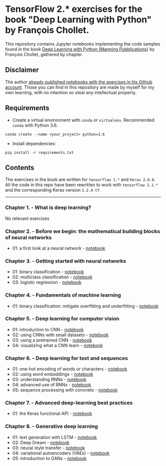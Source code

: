 # TensorFlow 2.* exercises for the book "Deep Learning with Python" by François Chollet.
This repository contains Jupyter notebooks implementing the code samples found in the book [Deep Learning with Python (Manning Pubblications)](https://www.manning.com/books/deep-learning-with-python?a_aid=keras&a_bid=76564dff) by François Chollet, gathered by chapter.

## Disclaimer
The author [already published notebooks with the exercises in his Github account](https://github.com/fchollet/deep-learning-with-python-notebooks). Those you can find in this repository are made by myself for my own learning, with no intention so steal any intellectual property.

## Requirements
- Create a virtual environment with `conda` or `virtualenv`. Recommended `conda` with Python 3.6.
```
conda create --name <your_project> python=3.6
```
- Install dependencies:
```
pip install -r requirements.txt
```

## Contents
The exercises in the book are written for `tensorflow 1.*` and `Keras 2.0.8`. All the code in this repo have been rewritten to work with `tensorflow 2.1.*` and the corresponding Keras version `2.2.4-tf`.

---

### Chapter 1. - What is deep learning?
No relevant exercises

### Chapter 2. - Before we begin: the mathematical building blocks of neural networks
- 01: a first look at a neural network - [notebook](https://github.com/lucone83/deep-learning-with-python/blob/master/notebooks/chapter_02/01%20-%20A%20first%20look%20at%20a%20neural%20network.ipynb)

### Chapter 3. - Getting started with neural networks
- 01: binary classification - [notebook](https://github.com/lucone83/deep-learning-with-python/blob/master/notebooks/chapter_03/01%20-%20Binary%20classifier.ipynb)
- 02: multiclass classification - [notebook](https://github.com/lucone83/deep-learning-with-python/blob/master/notebooks/chapter_03/02%20-%20Multiclass%20classifier.ipynb)
- 03: logistic regression - [notebook](https://github.com/lucone83/deep-learning-with-python/blob/master/notebooks/chapter_03/03%20-%20Logistic%20regression.ipynb)

### Chapter 4. - Fundamentals of machine learning
- 01: binary classification: mitigate overfitting and underfitting - [notebook](https://github.com/lucone83/deep-learning-with-python/blob/master/notebooks/chapter_04/01%20-%20Binary%20classifier%20-%20mitigate%20overfitting.ipynb)

### Chapter 5. - Deep learning for computer vision
- 01: introduction to CNN - [notebook](https://github.com/lucone83/deep-learning-with-python/blob/master/notebooks/chapter_05/01%20-%20Introduction%20to%20CNN.ipynb)
- 02: using CNNs with small datasets - [notebook](https://github.com/lucone83/deep-learning-with-python/blob/master/notebooks/chapter_05/02%20-%20Using%20convnets%20with%20small%20datasets.ipynb)
- 03: using a pretrained CNN - [notebook](https://github.com/lucone83/deep-learning-with-python/blob/master/notebooks/chapter_05/03%20-%20Using%20a%20pretrained%20CNN.ipynb)
- 04: visualizing what a CNN learn - [notebook](https://github.com/lucone83/deep-learning-with-python/blob/master/notebooks/chapter_05/04%20-%20Visualizing%20what%20CNN%20learn.ipynb)

### Chapter 6. - Deep learning for text and sequences
- 01: one-hot encoding of words or characters - [notebook](https://github.com/lucone83/deep-learning-with-python/blob/master/notebooks/chapter_06/01%20-%20One-hot%20encoding%20of%20words%20or%20characters.ipynb)
- 02: using word embeddings - [notebook](https://github.com/lucone83/deep-learning-with-python/blob/master/notebooks/chapter_06/02%20-%20Using%20word%20embeddings.ipynb)
- 03: understanding RNNs - [notebook](https://github.com/lucone83/deep-learning-with-python/blob/master/notebooks/chapter_06/03%20-%20Understanding%20RNNs.ipynb)
- 04: advanced use of RNNs - [notebook](https://github.com/lucone83/deep-learning-with-python/blob/master/notebooks/chapter_06/04%20-%20Advanced%20use%20of%20RNNs.ipynb)
- 05: sequence processing with convnets - [notebook](https://github.com/lucone83/deep-learning-with-python/blob/master/notebooks/chapter_06/05%20-%20Sequence%20processing%20with%20convnets.ipynb)

### Chapter 7. - Advanced deep-learning best practices
- 01: the Keras functional API - [notebook](https://github.com/lucone83/deep-learning-with-python/blob/master/notebooks/chapter_07/01%20-%20The%20Keras%20functional%20API.ipynb)

### Chapter 8. - Generative deep learning
- 01: text generation with LSTM - [notebook](https://github.com/lucone83/deep-learning-with-python/blob/master/notebooks/chapter_08/01%20-%20Text%20generation%20with%20LSTM.ipynb)
- 02: Deep Dream - [notebook](https://github.com/lucone83/deep-learning-with-python/blob/master/notebooks/chapter_08/02%20-%20Deep%20Dream.ipynb)
- 03: neural style transfer - [notebook](https://github.com/lucone83/deep-learning-with-python/blob/master/notebooks/chapter_08/03%20-%20Neural%20style%20transfer.ipynb)
- 04: variational autoencoders (VAEs) - [notebook](https://github.com/lucone83/deep-learning-with-python/blob/master/notebooks/chapter_08/04%20-%20Variational%20autoencoders.ipynb)
- 05: introduction to GANs - [notebook](https://github.com/lucone83/deep-learning-with-python/blob/master/notebooks/chapter_08/05%20-%20Introduction%20to%20GANs.ipynb)
